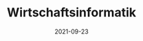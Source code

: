 ---
date: 2021-09-23
title: Wirtschaftsinformatik
redirect: '/wirtschaft/wirtschaftsinformatik'
tags: [Fächer, WRMenü]
thumbnail: 
    src: wirtschaft/titelbild_wrinfo.png
    alt: Stockphoto mit verschiedenen Wirtschaftssymbolen
---
